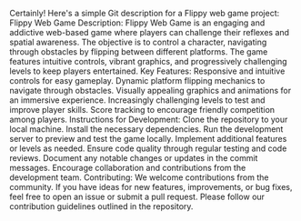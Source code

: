 Certainly! Here's a simple Git description for a Flippy web game project:
Flippy Web Game Description: Flippy Web Game is an engaging and addictive web-based game where players can challenge their reflexes and spatial awareness. The objective is to control a character, navigating through obstacles by flipping between different platforms. The game features intuitive controls, vibrant graphics, and progressively challenging levels to keep players entertained. Key Features: Responsive and intuitive controls for easy gameplay. Dynamic platform flipping mechanics to navigate through obstacles. Visually appealing graphics and animations for an immersive experience. Increasingly challenging levels to test and improve player skills. Score  tracking to encourage friendly competition among players. Instructions for Development: Clone the repository to your local machine. Install the necessary dependencies.
Run the development server to preview and test the game locally.
Implement additional features or levels as needed.
Ensure code quality through regular testing and code reviews.
Document any notable changes or updates in the commit messages.
Encourage collaboration and contributions from the development team.
Contributing:
We welcome contributions from the community.
If you have ideas for new features, improvements, or bug fixes, feel free to open an issue or submit a pull request. Please follow our contribution guidelines outlined in the repository.
